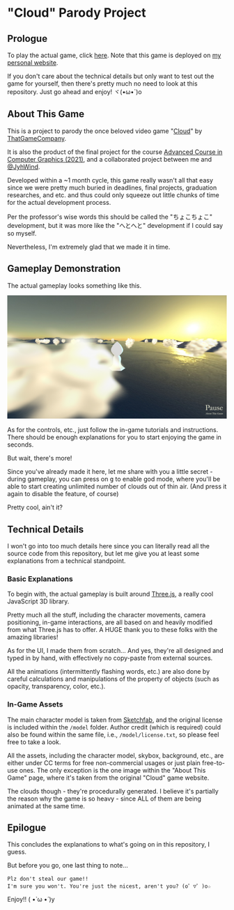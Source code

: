 # "Cloud" Parody Project

## Prologue

To play the actual game, click [here](https://1st.moe/sites/cloud/). 
Note that this game is deployed on [my personal website](https://1st.moe/). 

If you don't care about the technical details but only want to test out the game for yourself, then there's pretty much no need to look at this repository. Just go ahead and enjoy! ヾ(•ω•`)o

## About This Game

This is a project to parody the once beloved video game "[Cloud](http://www.jenovachen.com/flowingames/cloud.htm)" by [ThatGameCompany](https://thatgamecompany.com/). 

It is also the product of the final project for the course [Advanced Course in Computer Graphics (2021)](https://www.wsl.waseda.jp/syllabus/JAA104.php?&pKey=5101GF1042012021510106107351&pLng=EN&pType=20181W18CF09), and a collaborated project between me and [@JyhWind](https://github.com/JyhWind). 

Developed within a ~1 month cycle, this game really wasn't all that easy since we were pretty much buried in deadlines, final projects, graduation researches, and etc. and thus could only squeeze out little chunks of time for the actual development process. 

Per the professor's wise words this should be called the "ちょこちょこ" development, but it was more like the "へとへと" development if I could say so myself. 

Nevertheless, I'm extremely glad that we made it in time. 

## Gameplay Demonstration

The actual gameplay looks something like this. 

![Gameplay screenshot](./gameplay-screenshot.png)

As for the controls, etc., just follow the in-game tutorials and instructions. There should be enough explanations for you to start enjoying the game in seconds. 

But wait, there's more! 

Since you've already made it here, let me share with you a little secret - during gameplay, you can press on <kbd>g</kbd> to enable god mode, where you'll be able to start creating unlimited number of clouds out of thin air. (And press it again to disable the feature, of course)

Pretty cool, ain't it? 

## Technical Details 

I won't go into too much details here since you can literally read all the source code from this repository, but let me give you at least some explanations from a technical standpoint. 

### Basic Explanations 

To begin with, the actual gameplay is built around [Three.js](https://threejs.org/), a really cool JavaScript 3D library. 

Pretty much all the stuff, including the character movements, camera positioning, in-game interactions, are all based on and heavily modified from what Three.js has to offer. A HUGE thank you to these folks with the amazing libraries! 

As for the UI, I made them from scratch... And yes, they're all designed and typed in by hand, with effectively no copy-paste from external sources. 

All the animations (intermittently flashing words, etc.) are also done by careful calculations and manipulations of the property of objects (such as opacity, transparency, color, etc.). 

### In-Game Assets 

The main character model is taken from [Sketchfab](https://sketchfab.com/), and the original license is included within the `/model` folder. Author credit (which is required) could also be found within the same file, i.e., `/model/license.txt`, so please feel free to take a look. 

All the assets, including the character model, skybox, background, etc., are either under CC terms for free non-commercial usages or just plain free-to-use ones. The only exception is the one image within the "About This Game" page, where it's taken from the original "Cloud" game website. 

The clouds though - they're procedurally generated. I believe it's partially the reason why the game is so heavy - since ALL of them are being animated at the same time. 

## Epilogue

This concludes the explanations to what's going on in this repository, I guess. 

But before you go, one last thing to note... 

```
Plz don't steal our game!! 
I'm sure you won't. You're just the nicest, aren't you? (o゜▽゜)o☆
```

Enjoy!! ( •̀ ω •́ )y